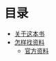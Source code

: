 # 目录

* [关于这本书]( ./README.md )
* [怎样找资料]( ./chapter01/00-about.md )
	* [官方资料]( ./chapter01/01-offical-doc.md )
